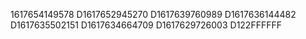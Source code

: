 1617654149578
D1617652945270
D1617639760989
D1617636144482
D1617635502151
D1617634664709
D1617629726003
D122FFFFFF
